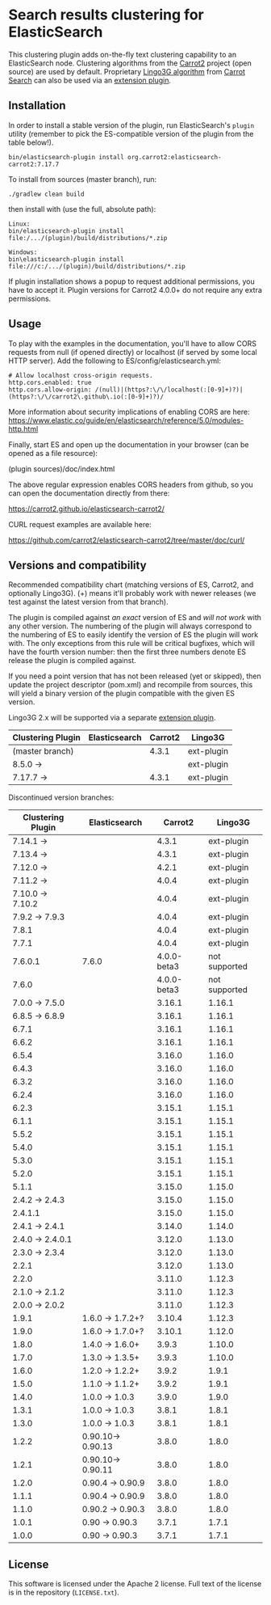Search results clustering for ElasticSearch
===========================================

This clustering plugin adds on-the-fly text clustering capability
to an ElasticSearch node. Clustering algorithms from the
[Carrot2](https://github.com/carrot2/carrot2) project (open source)
are used by default. Proprietary [Lingo3G algorithm](https://carrotsearch.com/lingo3g/) 
from [Carrot Search](https://carrotsearch.com) can also be used
via an [extension plugin](https://github.com/carrotsearch/elasticsearch-lingo3g). 


Installation
------------

In order to install a stable version of the plugin, 
run ElasticSearch's `plugin` utility (remember to pick the
ES-compatible version of the plugin from the table below!).

    bin/elasticsearch-plugin install org.carrot2:elasticsearch-carrot2:7.17.7

To install from sources (master branch), run:

    ./gradlew clean build

then install with (use the full, absolute path):

    Linux:
    bin/elasticsearch-plugin install file:/.../(plugin)/build/distributions/*.zip

    Windows:
    bin\elasticsearch-plugin install file:///c:/.../(plugin)/build/distributions/*.zip

If plugin installation shows a popup to request additional
permissions, you have to accept it. Plugin versions for Carrot2 4.0.0+ do not
require any extra permissions.


Usage
-----

To play with the examples in the documentation, you'll have to allow 
CORS requests from null (if opened directly) or localhost (if served 
by some local HTTP server). Add the following to ES/config/elasticsearch.yml:

```
# Allow localhost cross-origin requests.
http.cors.enabled: true
http.cors.allow-origin: /(null)|(https?:\/\/localhost(:[0-9]+)?)|(https?:\/\/carrot2\.github\.io(:[0-9]+)?)/
```

More information about security implications of enabling CORS are here:
https://www.elastic.co/guide/en/elasticsearch/reference/5.0/modules-http.html

Finally, start ES and open up the documentation in your browser 
(can be opened as a file resource):
  
(plugin sources)/doc/index.html

The above regular expression enables CORS headers from github, so you can open 
the documentation directly from there:

https://carrot2.github.io/elasticsearch-carrot2/

CURL request examples are available here:

https://github.com/carrot2/elasticsearch-carrot2/tree/master/doc/curl/


Versions and compatibility
--------------------------

Recommended compatibility chart (matching versions of ES, Carrot2, 
and optionally Lingo3G). (+) means it'll probably work with newer
releases (we test against the latest version from that branch). 

The plugin is compiled against *an exact* version of ES 
and *will not work* with any other version. The numbering of the plugin
will always correspond to the numbering of ES to easily identify
the version of ES the plugin will work with. The only exceptions from this rule
will be critical bugfixes, which will have the fourth version number: then
the first three numbers denote ES release the plugin is compiled against.

If you need a point version that has not been released (yet or skipped),
then update the project descriptor (pom.xml) and recompile from sources,
this will yield a binary version of the plugin compatible with the 
given ES version.

Lingo3G 2.x will be supported via a separate
[extension plugin](https://github.com/carrotsearch/elasticsearch-lingo3g).

| Clustering Plugin | Elasticsearch          | Carrot2     |     Lingo3G   |
|-------------------|                    --- | ---         |     ---       |
| (master branch)   |                        | 4.3.1       | ext-plugin    |
| 8.5.0 →           |                        |             | ext-plugin    |
| 7.17.7 →          |                        | 4.3.1       | ext-plugin    |

Discontinued version branches:

| Clustering Plugin | Elasticsearch          | Carrot2     | Lingo3G       |
| ---               |                    --- | ---         | ---           |
| 7.14.1 →          |                        | 4.3.1       | ext-plugin    |
| 7.13.4 →          |                        | 4.3.1       | ext-plugin    |
| 7.12.0 →          |                        | 4.2.1       | ext-plugin    |
| 7.11.2 →          |                        | 4.0.4       | ext-plugin    |
| 7.10.0 → 7.10.2   |                        | 4.0.4       | ext-plugin    |
| 7.9.2 → 7.9.3     |                        | 4.0.4       | ext-plugin    |
| 7.8.1             |                        | 4.0.4       | ext-plugin    |
| 7.7.1             |                        | 4.0.4       | ext-plugin    |
| 7.6.0.1           | 7.6.0                  | 4.0.0-beta3 | not supported |
| 7.6.0             |                        | 4.0.0-beta3 | not supported |
| 7.0.0 → 7.5.0     |                        | 3.16.1      | 1.16.1        |
| 6.8.5 → 6.8.9     |                        | 3.16.1      | 1.16.1        |
| 6.7.1             |                        | 3.16.1      | 1.16.1        |
| 6.6.2             |                        | 3.16.1      | 1.16.1        |
| 6.5.4             |                        | 3.16.0      | 1.16.0        |
| 6.4.3             |                        | 3.16.0      | 1.16.0        |
| 6.3.2             |                        | 3.16.0      | 1.16.0        |
| 6.2.4             |                        | 3.16.0      | 1.16.0        |
| 6.2.3             |                        | 3.15.1      | 1.15.1        |
| 6.1.1             |                        | 3.15.1      | 1.15.1        |
| 5.5.2             |                        | 3.15.1      | 1.15.1        |
| 5.4.0             |                        | 3.15.1      | 1.15.1        |
| 5.3.0             |                        | 3.15.1      | 1.15.1        |
| 5.2.0             |                        | 3.15.1      | 1.15.1        |
| 5.1.1             |                        | 3.15.0      | 1.15.0        |
| 2.4.2 → 2.4.3     |                        | 3.15.0      | 1.15.0        |
| 2.4.1.1           |                        | 3.15.0      | 1.15.0        |
| 2.4.1 → 2.4.1     |                        | 3.14.0      | 1.14.0        |
| 2.4.0 → 2.4.0.1   |                        | 3.12.0      | 1.13.0        |
| 2.3.0 → 2.3.4     |                        | 3.12.0      | 1.13.0        |
| 2.2.1             |                        | 3.12.0      | 1.13.0        |
| 2.2.0             |                        | 3.11.0      | 1.12.3        |
| 2.1.0 → 2.1.2     |                        | 3.11.0      | 1.12.3        |
| 2.0.0 → 2.0.2     |                        | 3.11.0      | 1.12.3        |
| 1.9.1             | 1.6.0  → 1.7.2+?       | 3.10.4      | 1.12.3        |
| 1.9.0             | 1.6.0  → 1.7.0+?       | 3.10.1      | 1.12.0        |
| 1.8.0             | 1.4.0  → 1.6.0+        | 3.9.3       | 1.10.0        |
| 1.7.0             | 1.3.0  → 1.3.5+        | 3.9.3       | 1.10.0        |
| 1.6.0             | 1.2.0  → 1.2.2+        | 3.9.2       |  1.9.1        |
| 1.5.0             | 1.1.0  → 1.1.2+        | 3.9.2       |  1.9.1        |
| 1.4.0             | 1.0.0  → 1.0.3         | 3.9.0       |  1.9.0        |
| 1.3.1             | 1.0.0  → 1.0.3         | 3.8.1       |  1.8.1        |
| 1.3.0             | 1.0.0  → 1.0.3         | 3.8.1       |  1.8.1        |
| 1.2.2             | 0.90.10→ 0.90.13       | 3.8.0       |  1.8.0        |
| 1.2.1             | 0.90.10→ 0.90.11       | 3.8.0       |  1.8.0        |
| 1.2.0             | 0.90.4 → 0.90.9        | 3.8.0       |  1.8.0        |
| 1.1.1             | 0.90.4 → 0.90.9        | 3.8.0       |  1.8.0        |
| 1.1.0             | 0.90.2 → 0.90.3        | 3.8.0       |  1.8.0        |
| 1.0.1             | 0.90   → 0.90.3        | 3.7.1       |  1.7.1        |
| 1.0.0             | 0.90   → 0.90.3        | 3.7.1       |  1.7.1        |

License
-------

This software is licensed under the Apache 2 license. Full text
of the license is in the repository (`LICENSE.txt`).
